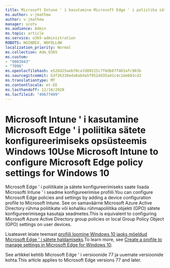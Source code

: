 ```yaml
---
title: Microsoft Intune ' i kasutamine Microsoft Edge ' i poliitika sätete konfigureerimiseks opsüsteemis Windows 10
ms.author: v-jmathew
author: v-jmathew
manager: scotv
ms.audience: Admin
ms.topic: article
ms.service: o365-administration
ROBOTS: NOINDEX, NOFOLLOW
localization_priority: Normal
ms.collection: Adm_O365
ms.custom:
- "9003843"
- "7096"
ms.openlocfilehash: e526d25aeb70ca7d89225c7f8db87f465afc903b
ms.sourcegitcommit: b3f26339eda6ab4a5f952dd35a41c4c1de603cd2
ms.translationtype: MT
ms.contentlocale: et-EE
ms.lasthandoff: 12/10/2020
ms.locfileid: "49677499"
---
```

# <a name="use-microsoft-intune-to-configure-microsoft-edge-policy-settings-for-windows-10"></a><span data-ttu-id="2e150-102">Microsoft Intune ' i kasutamine Microsoft Edge ' i poliitika sätete konfigureerimiseks opsüsteemis Windows 10</span><span class="sxs-lookup"><span data-stu-id="2e150-102">Use Microsoft Intune to configure Microsoft Edge policy settings for Windows 10</span></span>

<span data-ttu-id="2e150-103">Microsoft Edge ' i poliitikate ja sätete konfigureerimiseks saate lisada Microsofti Intune ' i seadme konfigureerimise profiili.</span><span class="sxs-lookup"><span data-stu-id="2e150-103">You can configure Microsoft Edge policies and settings by adding a device configuration profile to Microsoft Intune.</span></span> <span data-ttu-id="2e150-104">See on samaväärne Microsoft Azure Active Directory rühma poliitikate või kohaliku rühmapoliitika objekti (GPO) sätete konfigureerimisega kasutaja seadmetes.</span><span class="sxs-lookup"><span data-stu-id="2e150-104">This is equivalent to configuring Microsoft Azure Active Directory group policies or local Group Policy Object (GPO) settings on user devices.</span></span>

<span data-ttu-id="2e150-105">Lisateavet leiate teemast [profiili loomine Windows 10 jaoks mõeldud Microsoft Edge ' i sätete haldamiseks](https://go.microsoft.com/fwlink/?linkid=2133700).</span><span class="sxs-lookup"><span data-stu-id="2e150-105">To learn more, see [Create a profile to manage settings in Microsoft Edge for Windows 10](https://go.microsoft.com/fwlink/?linkid=2133700).</span></span>

<span data-ttu-id="2e150-106">See artikkel kehtib Microsoft Edge ' i versioonide 77 ja uuemate versioonide kohta.</span><span class="sxs-lookup"><span data-stu-id="2e150-106">This article applies to Microsoft Edge versions 77 and later.</span></span>
